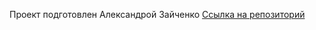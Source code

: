Проект подготовлен Александрой Зайченко
 [Ссылка на репозиторий](https://github.com/tishka1691/ono-tebe-nado.git)
